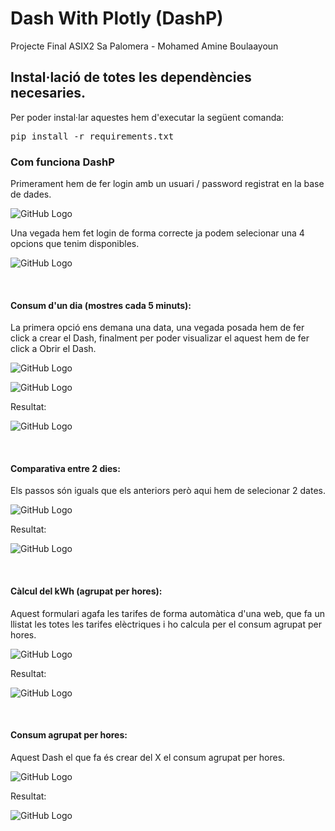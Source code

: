 # Dash With Plotly (DashP)
Projecte Final ASIX2 Sa Palomera - Mohamed Amine Boulaayoun

## Instal·lació de totes les dependències necesaries.
Per poder instal·lar aquestes hem d'executar la següent comanda:

<pre>pip install -r requirements.txt</pre>



### Com funciona DashP

Primerament hem de fer login amb un usuari / password registrat en la base de dades.

![GitHub Logo](/img/1.PNG)

Una vegada hem fet login de forma correcte ja podem selecionar una 4 opcions que tenim disponibles.

![GitHub Logo](/img/2.PNG)

<br/>

#### Consum d'un dia (mostres cada 5 minuts):

La primera opció ens demana una data, una vegada posada hem de fer click a crear el Dash, finalment per poder visualizar el aquest hem de fer click a Obrir el Dash.

![GitHub Logo](/img/3.PNG)

![GitHub Logo](/img/4.PNG)

Resultat:

![GitHub Logo](/img/5.PNG)

<br/>


#### Comparativa entre 2 dies:

Els passos són iguals que els anteriors però aqui hem de selecionar 2 dates.

![GitHub Logo](/img/6.PNG)

Resultat:

![GitHub Logo](/img/7.PNG)


<br/>


#### Càlcul del kWh (agrupat per hores):

Aquest formulari agafa les tarifes de forma automàtica d'una web, que fa un llistat les totes les tarifes elèctriques i ho calcula per el consum agrupat per hores.


![GitHub Logo](/img/8.PNG)


Resultat:

![GitHub Logo](/img/9.PNG)


<br/>


#### Consum agrupat per hores:

Aquest Dash el que fa és crear del X el consum agrupat per hores.

![GitHub Logo](/img/11.PNG)


Resultat:

![GitHub Logo](/img/10.PNG)

